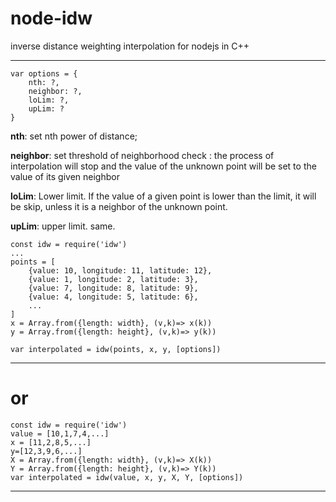 # node-idw
inverse distance weighting interpolation for nodejs in C++

-----

````
var options = {
    nth: ?,
    neighbor: ?,
    loLim: ?,
    upLim: ?
}
````

**nth**: set nth power of distance;

**neighbor**: set threshold of neighborhood check : the process of interpolation will stop and the value of the unknown point will be set to the value of its given neighbor

**loLim**: Lower limit. If the value of a given point is lower than the limit, it will be skip, unless it is a neighbor of the unknown point.

**upLim**: upper limit. same.
````
const idw = require('idw')
...
points = [
    {value: 10, longitude: 11, latitude: 12},
    {value: 1, longitude: 2, latitude: 3},
    {value: 7, longitude: 8, latitude: 9},
    {value: 4, longitude: 5, latitude: 6},
    ...
]
x = Array.from({length: width}, (v,k)=> x(k))
y = Array.from({length: height}, (v,k)=> y(k))

var interpolated = idw(points, x, y, [options])
````
-----
or
===

````
const idw = require('idw')
value = [10,1,7,4,...]
x = [11,2,8,5,...]
y=[12,3,9,6,...]
X = Array.from({length: width}, (v,k)=> X(k))
Y = Array.from({length: height}, (v,k)=> Y(k))
var interpolated = idw(value, x, y, X, Y, [options])
````
-----
